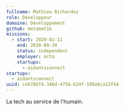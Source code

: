 ```yaml
---
fullname: Mathieu Richardoz
role: Développeur
domaine: Développement
github: metamatik
missions:
  - start: 2020-02-11
    end: 2020-09-30
    status: independent
    employer: octo
    startups:
      - aidantsconnect
startups:
  - aidantsconnect
uuid: ceb78bf4-34bd-4756-b24f-199a6ca13f44
---
```

La tech au service de l'humain.